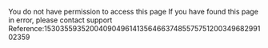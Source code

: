 You do not have permission to access this page If you have found this page in error, please contact support Reference:153035593520040904961413564663748557575120034968299102359